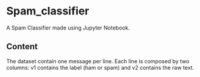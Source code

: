 # Spam_classifier
A Spam Classifier made using Jupyter Notebook. 

## Content
The dataset contain one message per line. Each line is composed by two columns: v1 contains the label (ham or spam) and v2 contains the raw text.

